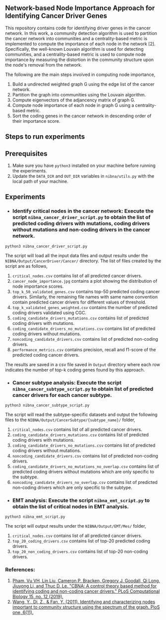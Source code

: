 ## Network-based Node Importance Approach for Identifying Cancer Driver Genes

This repository contains code for identifying driver genes in the cancer network. In this work, a community detection algorithm is used to partition the cancer network into communities and a centrality-based metric is implemented to compute the importance of each node in the network [2]. Specifically, the well-known Louvain algorithm is used for detecting communities, and a centrality-based metric is used to compute node importance by measuring the distortion in the community structure upon the node's removal from the network. 

The following are the main steps involved in computing node importance,
1. Build a undirected weighted graph G using the edge list of the cancer network.
2. Partition the graph into communities using the Louvain algorithm.
3. Compute eigenvectors of the adjancency matrix of graph G.
4. Compute node importance of each node in graph G using a centrality-based metric.
5. Sort the coding genes in the cancer network in descending order of their importance score.

## Steps to run experiments

## Prerequisites
1. Make sure you have `python3` installed on your machine before running the experiments.
2. Update the `DATA_DIR` and `OUT_DIR` variables in `nibna/utils.py` with the local path of your machine.

## Experiments

* ### Identify critical nodes in the cancer network: Execute the script `nibna_cancer_driver_script.py` to obtain the list of predicted coding drivers with mutations, coding drivers without mutations and non-coding drivers in the cancer network.
```
python3 nibna_cancer_driver_script.py
```
The script will load all the input data files and output results under the `NIBNA/Output/CancerDriver/Cancer/` directory. The list of files created by the script are as follows,
1. `critical_nodes.csv` contains list of all predicted cancer drivers.
2. `cancer_node_importance.jpg` contains a plot showing the distribution of node importance scores.
3. `top_k_50_validated_genes.csv` contains top-50 predicted coding cancer drivers. Similarly, the remaining file names with same name convention contain predicted cancer drivers for different values of threshold.
4. `top_k_validated_genes_weighted.csv` contains the number of predicted coding drivers validated using CGC.
5. `coding_candidate_drivers_mutations.csv` contains list of predicted coding drivers with mutations.
6. `coding_candidate_drivers_no_mutations.csv` contains list of predicted coding drivers without mutations.
7. `noncoding_candidate_drivers.csv` contains list of predicted non-coding drivers.
8. `performance_metrics.csv` contains precision, recall and f1-score of the predicted coding cancer drivers.

The results are saved in a csv file saved in `Output` directory where each row indicates the number of top-k coding genes found by this approach.

* ### Cancer subtype analysis: Execute the script `nibna_cancer_subtype_script.py` to obtain list of predicted cancer drivers for each cancer subtype.
```
python3 nibna_cancer_subtype_script.py
```
The script will read the subtype-specific datasets and output the following files to the `NIBNA/Output/CancerSubtype/{subtype_name}/` folder,
1. `critical_nodes.csv` contains list of all predicted cancer drivers.
2. `coding_candidate_drivers_mutations.csv` contains list of predicted coding drivers with mutations.
3. `coding_candidate_drivers_no_mutations.csv` contains list of predicted coding drivers without mutations.
4. `noncoding_candidate_drivers.csv` contains list of predicted non-coding drivers.
5. `coding_candidate_drivers_no_mutations_no_overlap.csv` contains list of predicted coding drivers without mutations which are only specific to the subtype.
6. `noncoding_candidate_drivers_no_overlap.csv` contains list of predicted non-coding drivers which are only specific to the subtype.


* ### EMT analysis: Execute the script `nibna_emt_script.py` to obtain the list of critical nodes in EMT analysis.
```
python3 nibna_emt_script.py
```
The script will output results under the `NIBNA/Output/EMT/Mes/` folder,
1. `critical_nodes.csv` contains list of all predicted cancer drivers.
2. `top_20_coding_drivers.csv` contains list of top-20 predicted coding drivers.
3. `top_20_non_coding_drivers.csv` contains list of top-20 non-coding drivers.


### References:
1. [Pham, Vu VH, Lin Liu, Cameron P. Bracken, Gregory J. Goodall, Qi Long, Jiuyong Li, and Thuc D. Le. "CBNA: A control theory based method for identifying coding and non-coding cancer drivers." PLoS Computational Biology 15, no. 12 (2019).](https://journals.plos.org/ploscompbiol/article?id=10.1371/journal.pcbi.1007538#sec009)
2. [Wang, Y., Di, Z., & Fan, Y. (2011). Identifying and characterizing nodes important to community structure using the spectrum of the graph. PloS one, 6(11).](https://journals.plos.org/plosone/article?id=10.1371/journal.pone.0027418)
